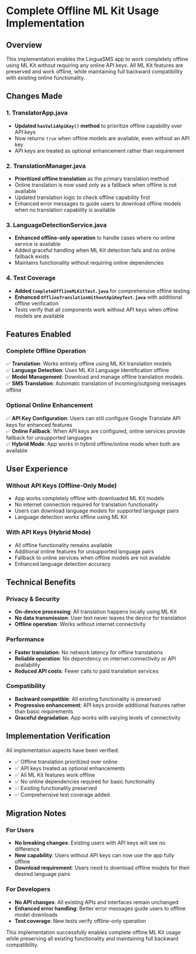 # Complete Offline ML Kit Usage Implementation

## Overview
This implementation enables the LinguaSMS app to work completely offline using ML Kit without requiring any online API keys. All ML Kit features are preserved and work offline, while maintaining full backward compatibility with existing online functionality.

## Changes Made

### 1. TranslatorApp.java
- **Updated `hasValidApiKey()` method** to prioritize offline capability over API keys
- Now returns `true` when offline models are available, even without an API key
- API keys are treated as optional enhancement rather than requirement

### 2. TranslationManager.java
- **Prioritized offline translation** as the primary translation method
- Online translation is now used only as a fallback when offline is not available
- Updated translation logic to check offline capability first
- Enhanced error messages to guide users to download offline models when no translation capability is available

### 3. LanguageDetectionService.java
- **Enhanced offline-only operation** to handle cases where no online service is available
- Added graceful handling when ML Kit detection fails and no online fallback exists
- Maintains functionality without requiring online dependencies

### 4. Test Coverage
- **Added `CompleteOfflineMLKitTest.java`** for comprehensive offline testing
- **Enhanced `OfflineTranslationWithoutApiKeyTest.java`** with additional offline verification
- Tests verify that all components work without API keys when offline models are available

## Features Enabled

### Complete Offline Operation
✅ **Translation**: Works entirely offline using ML Kit translation models  
✅ **Language Detection**: Uses ML Kit Language Identification offline  
✅ **Model Management**: Download and manage offline translation models  
✅ **SMS Translation**: Automatic translation of incoming/outgoing messages offline  

### Optional Online Enhancement
✅ **API Key Configuration**: Users can still configure Google Translate API keys for enhanced features  
✅ **Online Fallback**: When API keys are configured, online services provide fallback for unsupported languages  
✅ **Hybrid Mode**: App works in hybrid offline/online mode when both are available  

## User Experience

### Without API Keys (Offline-Only Mode)
- App works completely offline with downloaded ML Kit models
- No internet connection required for translation functionality
- Users can download language models for supported language pairs
- Language detection works offline using ML Kit

### With API Keys (Hybrid Mode)
- All offline functionality remains available
- Additional online features for unsupported language pairs
- Fallback to online services when offline models are not available
- Enhanced language detection accuracy

## Technical Benefits

### Privacy & Security
- **On-device processing**: All translation happens locally using ML Kit
- **No data transmission**: User text never leaves the device for translation
- **Offline operation**: Works without internet connectivity

### Performance
- **Faster translation**: No network latency for offline translations
- **Reliable operation**: No dependency on internet connectivity or API availability
- **Reduced API costs**: Fewer calls to paid translation services

### Compatibility
- **Backward compatible**: All existing functionality is preserved
- **Progressive enhancement**: API keys provide additional features rather than basic requirements
- **Graceful degradation**: App works with varying levels of connectivity

## Implementation Verification

All implementation aspects have been verified:
- ✅ Offline translation prioritized over online
- ✅ API keys treated as optional enhancements
- ✅ All ML Kit features work offline
- ✅ No online dependencies required for basic functionality
- ✅ Existing functionality preserved
- ✅ Comprehensive test coverage added

## Migration Notes

### For Users
- **No breaking changes**: Existing users with API keys will see no difference
- **New capability**: Users without API keys can now use the app fully offline
- **Download requirement**: Users need to download offline models for their desired language pairs

### For Developers
- **No API changes**: All existing APIs and interfaces remain unchanged
- **Enhanced error handling**: Better error messages guide users to offline model downloads
- **Test coverage**: New tests verify offline-only operation

This implementation successfully enables complete offline ML Kit usage while preserving all existing functionality and maintaining full backward compatibility.
